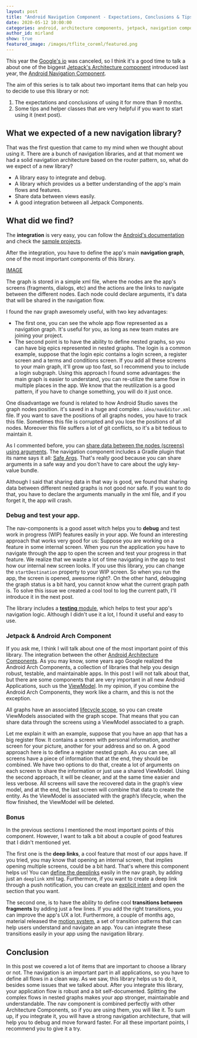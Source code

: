 ```yaml
---
layout: post
title: "Android Navigation Component - Expectations, Conclusions & Tips"
date: 2020-05-12 10:00:00
categories: android, architecture components, jetpack, navigation component
author_id: mirland
show: true
featured_image: /images/tflite_coreml/featured.png
---
```

<!--- STOPSHIP: Change date and featured_image --->

This year the [Google's io](https://events.google.com/io/) was canceled, so I think it's a good time to talk a about one of the biggest [Jetpack's Architecture component](https://developer.android.com/jetpack) introduced last year, the [Android Navigation Component](https://developer.android.com/guide/navigation).

The aim of this series is to talk about two important items that can help you to decide to use this library or not:
1. The expectations and conclusions of using it for more than 9 months.
1. Some tips and helper classes that are very helpful if you want to start using it (next post). 

## What we expected of a new navigation library?
That was the first question that came to my mind when we thought about using it.
There are a bunch of navigation libraries, and at that moment we had a solid navigation architecture based on the router pattern, so, what do we expect of a new library?

- A library easy to integrate and debug.
- A library which provides us a better understanding of the app's main flows and features. 
- Share data between views easily.
- A good integration between all Jetpack Components.

## What did we find?

The **integration** is very easy, you can follow the [Android's documentation](https://developer.android.com/guide/navigation/navigation-getting-started) and check the [sample projects](https://github.com/android/architecture-components-samples).

After the integration, you have to define the app's main **navigation graph**, one of the most important components of this library.

<!--- STOPSHIP: Add image --->
[IMAGE](TODO)

The graph is stored in a simple xml file, where the nodes are the app's screens (fragments, dialogs, etc) and the actions are the links to navigate between the different nodes.
Each node could declare arguments, it's data that will be shared in the navigation flow.

I found the nav graph awesomely useful, with two key advantages:
- The first one, you can see the whole app flow represented as a navigation graph.
It's useful for you, as long as new team mates are joining your project. 
- The second point is to have the ability to define nested graphs, so you can have big epics represented in nested graphs.
The login is a common example, suppose that the login epic contains a login screen, a register screen and a terms and conditions screen.
If you add all these screens to your main graph, it'll grow up too fast, so I recommend you to include a login subgraph.
Using this approach I found some advantages: the main graph is easier to understand, you can re-utilize the same flow in multiple places in the app.
We know that the reutilization is a good pattern, if you have to change something, you will do it just once.

One disadvantage we found is related to how Android Studio saves the graph nodes position.
it's saved in a huge and complex `.idea/navEditor.xml` file.
If you want to save the positions of all graphs nodes, you have to track this file.
Sometimes this file is corrupted and you lose the positions of all nodes.
Moreover this file suffers a lot of git conflicts, so it's a bit tedious to maintain it.

As I commented before, you can [share data between the nodes (screens) using arguments](https://developer.android.com/guide/navigation/navigation-pass-data).
The navigation component includes a Gradle plugin that its name says it all: [Safe Args](https://developer.android.com/guide/navigation/navigation-pass-data#Safe-args).
That's really good because you can share arguments in a safe way and you don't have to care about the ugly key-value bundle.

Although I said that sharing data in that way is good, we found that sharing data between different nested graphs is not good nor safe.
If you want to do that, you have to declare the arguments manually in the xml file, and if you forget it, the app will crash.

### Debug and test your app.

The nav-components is a good asset witch helps you to **debug** and test work in progress (WIP) features easily in your app.
We found an interesting approach that works very good for us: 
Suppose you are working on a feature in some internal screen.
When you run the application you have to navigate through the app to open the screen and test your progress in that feature.
We realize that we waste a lot of time navigating in the app to test how our internal new screen looks.
If you use this library, you can change the `startDestination` property to your WIP screen.
So when you run the app, the screen is opened, awesome right?.
On the other hand, debugging the graph status is a bit hard, you cannot know what the current graph path is.
To solve this issue we created a cool tool to log the current path, I'll introduce it in the next post.

The library includes a [**testing** module](https://developer.android.com/guide/navigation/navigation-testing), which helps to test your app's navigation logic.
Although I didn't use it a lot, I found it useful and easy to use.

### Jetpack & Android Arch Component

If you ask me, I think I will talk about one of the most important point of this library.
The integration between the other [Android Architecture Components](https://developer.android.com/guide/navigation/navigation-deep-link).
As you may know, some years ago Google realized the Android Arch Components, a collection of libraries that help you design robust, testable, and maintainable apps.
In this post I will not talk about that, but there are some components that are very important in all new Android Applications, such us the [ViewModel](https://developer.android.com/topic/libraries/architecture/viewmodel).
In my opinion, if you combine the Android Arch Components, they work like a charm, and this is not the exception.

All graphs have an associated [lifecycle scope](https://developer.android.com/topic/libraries/architecture/lifecycle), so you can create ViewModels associated with the graph scope.
That means that you can share data through the screens using a ViewModel associated to a graph.

Let me explain it with an example, suppose that you have an app that has a big register flow. It contains a screen with personal information, another screen for your picture, another for your address and so on. 
A good approach here is to define a register nested graph.
As you can see, all screens have a piece of information that at the end, they should be combined. 
We have two options to do that, create a lot of arguments on each screen to share the information or just use a shared ViewModel.
Using the second approach, it will be cleaner, and at the same time easier and less verbose.
All screens will save the recovered data in the graph’s view model, and at the end, the last screen will combine that data to create the entity.
As the ViewModel is associated with the graph’s lifecycle, when the flow finished, the ViewModel will be deleted.


### Bonus

In the previous sections I mentioned the most important points of this component. 
However, I want to talk a bit about a couple of good features that I didn't mentioned yet.

The first one is the **deep links**, a cool feature that most of our apps have.
If you tried, you may know that opening an internal screen, that implies opening multiple screens, could be a bit hard. 
That's where this component helps us!
You can [define the deeplinks](https://developer.android.com/guide/navigation/navigation-deep-link) easily in the nav graph, by adding just an `deeplink` xml tag. 
Furthermore, if you want to create a deep link through a push notification, you can create an [explicit intent](https://developer.android.com/guide/navigation/navigation-deep-link) and open the section that you want. 

The second one, is to have the ability to define cool **transitions between fragments** by adding just a few lines.
If you add the right transitions, you can improve the app's UX a lot.
Furthermore, a couple of months ago, material released the [motion system](https://material.io/design/motion/the-motion-system.html), a set of transition patterns that can help users understand and navigate an app.
You can integrate these transitions easily in your app using the navigation library.


## Conclusion
In this post we covered a lot of items that are important to choose a library or not.
The navigation is an important part in all applications, so you have to define all flows in a clean way.
As we saw, this library helps us to do it, besides some issues that we talked about.
After you integrate this library, your application flow is robust and a bit self-documented.
Splitting the complex flows in nested graphs makes your app stronger, maintainable and understandable.
The nav component is combined perfectly with other Architecture Components, so if you are using them, you will like it.
To sum up, if you integrate it, you will have a strong navigation architecture, that will help you to debug and move forward faster. 
For all these important points, I recommend you to give it a try.
